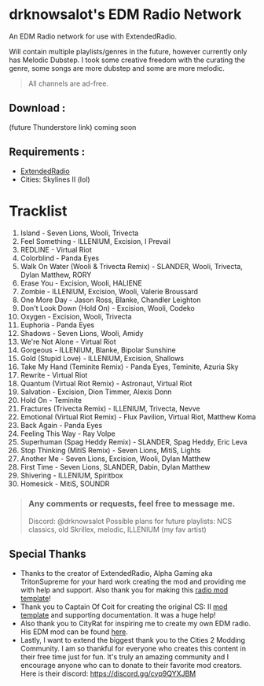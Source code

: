 # drknowsalot's EDM Radio Network
An EDM Radio network for use with ExtendedRadio. 

Will contain multiple playlists/genres in the future, however currently only has Melodic Dubstep. I took some creative freedom with the curating the genre, some songs are more dubstep and some are more melodic.

> All channels are ad-free.

## Download :
(future Thunderstore link) coming soon

## Requirements : 
- [ExtendedRadio](https://github.com/AlphaGaming7780/ExtendedRadio)
- Cities: Skylines II (lol)

# Tracklist
1. Island - Seven Lions, Wooli, Trivecta
2. Feel Something - ILLENIUM, Excision, I Prevail
3. REDLINE - Virtual Riot
4. Colorblind - Panda Eyes
5. Walk On Water (Wooli & Trivecta Remix) - SLANDER, Wooli, Trivecta, Dylan Matthew, RORY
6. Erase You - Excision, Wooli, HALIENE
7. Zombie - ILLENIUM, Excision, Wooli, Valerie Broussard
8. One More Day - Jason Ross, Blanke, Chandler Leighton
9. Don't Look Down (Hold On) - Excision, Wooli, Codeko
10. Oxygen - Excision, Wooli, Trivecta
11. Euphoria - Panda Eyes
12. Shadows - Seven Lions, Wooli, Amidy
13. We're Not Alone - Virtual Riot
14. Gorgeous - ILLENIUM, Blanke, Bipolar Sunshine
15. Gold (Stupid Love) - ILLENIUM, Excision, Shallows
16. Take My Hand (Teminite Remix) - Panda Eyes, Teminite, Azuria Sky
17. Rewrite - Virtual Riot
18. Quantum (Virtual Riot Remix) - Astronaut, Virtual Riot
19. Salvation - Excision, Dion Timmer, Alexis Donn
20. Hold On - Teminite
21. Fractures (Trivecta Remix) - ILLENIUM, Trivecta, Nevve
22. Emotional (Virtual Riot Remix) - Flux Pavilion, Virtual Riot, Matthew Koma
23. Back Again - Panda Eyes
24. Feeling This Way - Ray Volpe
25. Superhuman (Spag Heddy Remix) - SLANDER, Spag Heddy, Eric Leva
26. Stop Thinking (MitiS Remix) - Seven Lions, MitiS, Lights
27. Another Me - Seven Lions, Excision, Wooli, Dylan Matthew
28. First Time - Seven Lions, SLANDER, Dabin, Dylan Matthew
29. Shivering - ILLENIUM, Spiritbox
30. Homesick - MitiS, SOUNDR

> ### Any comments or requests, feel free to message me.
> Discord: @drknowsalot
> Possible plans for future playlists: NCS classics, old Skrillex, melodic, ILLENIUM (my fav artist)

## Special Thanks

- Thanks to the creator of ExtendedRadio, Alpha Gaming aka TritonSupreme for your hard work creating the mod and providing me with help and support. Also thank you for making this [radio mod template](https://github.com/AlphaGaming7780/MyRadioMod)!
- Thank you to Captain Of Coit for creating the original CS: II [mod template](https://github.com/Captain-Of-Coit/cities-skylines-2-mod-template) and supporting documentation. It was a huge help!
- Also thank you to CityRat for inspiring me to create my own EDM radio. His EDM mod can be found [here](https://thunderstore.io/c/cities-skylines-ii/p/CityRat/CityRatNetwork_EDM/).
- Lastly, I want to extend the biggest thank you to the Cities 2 Modding Community. I am so thankful for everyone who creates this content in their free time just for fun. It's truly an amazing community and I encourage anyone who can to donate to their favorite mod creators. Here is their discord: https://discord.gg/cyp9QYXJBM
